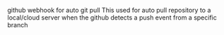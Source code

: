 github webhook for auto git pull
This used for auto pull repository to a local/cloud server when the github detects a push event from a specific branch
